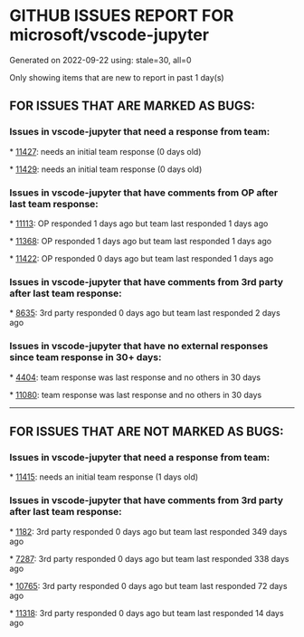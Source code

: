 
# GITHUB ISSUES REPORT FOR microsoft/vscode-jupyter


Generated on 2022-09-22 using: stale=30, all=0


Only showing items that are new to report in past 1 day(s)


## FOR ISSUES THAT ARE MARKED AS BUGS:


### Issues in vscode-jupyter that need a response from team:


\* [11427](https://github.com/microsoft/vscode-jupyter/issues/11427 "Julia still needs support for Jupyter:Variables"): needs an initial team response (0 days old)

\* [11429](https://github.com/microsoft/vscode-jupyter/issues/11429 "Web connection issues from edge browser"): needs an initial team response (0 days old)

### Issues in vscode-jupyter that have comments from OP after last team response:


\* [11113](https://github.com/microsoft/vscode-jupyter/issues/11113 "When there are a large number of figures, the step of hashing output can take a long time."): OP responded 1 days ago but team last responded 1 days ago

\* [11368](https://github.com/microsoft/vscode-jupyter/issues/11368 "Race condition in port forwarding on Remote-Container on WSL"): OP responded 1 days ago but team last responded 1 days ago

\* [11422](https://github.com/microsoft/vscode-jupyter/issues/11422 "Suspicious &quot;machine&quot;-scope settings"): OP responded 0 days ago but team last responded 1 days ago

### Issues in vscode-jupyter that have comments from 3rd party after last team response:


\* [8635](https://github.com/microsoft/vscode-jupyter/issues/8635 "matplotlib widget default rendering not working when loading notebook"): 3rd party responded 0 days ago but team last responded 2 days ago

### Issues in vscode-jupyter that have no external responses since team response in 30+ days:


\* [4404](https://github.com/microsoft/vscode-jupyter/issues/4404 "Save notebook widget state"): team response was last response and no others in 30 days

\* [11080](https://github.com/microsoft/vscode-jupyter/issues/11080 "Kernels on remote computes listed multiple times"): team response was last response and no others in 30 days

---

## FOR ISSUES THAT ARE NOT MARKED AS BUGS:


### Issues in vscode-jupyter that need a response from team:


\* [11415](https://github.com/microsoft/vscode-jupyter/issues/11415 "Add coloring to python data debug data viewer"): needs an initial team response (1 days old)

### Issues in vscode-jupyter that have comments from 3rd party after last team response:


\* [1182](https://github.com/microsoft/vscode-jupyter/issues/1182 "Jupyter Notebook: add access to cell metadata"): 3rd party responded 0 days ago but team last responded 349 days ago

\* [7287](https://github.com/microsoft/vscode-jupyter/issues/7287 "Variable Explorer should be included within the Interactive Window not as a separate panel"): 3rd party responded 0 days ago but team last responded 338 days ago

\* [10765](https://github.com/microsoft/vscode-jupyter/issues/10765 "support configurable start port instead of a magic number 9000"): 3rd party responded 0 days ago but team last responded 72 days ago

\* [11318](https://github.com/microsoft/vscode-jupyter/issues/11318 "Option to let quickfix add import statements in top cell"): 3rd party responded 0 days ago but team last responded 14 days ago
